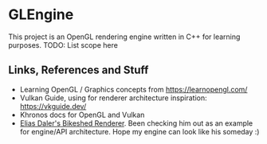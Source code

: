 # GLEngine

This project is an OpenGL rendering engine written in C++ for learning purposes. 
TODO: List scope here

## Links, References and Stuff

* Learning OpenGL / Graphics concepts from https://learnopengl.com/
* Vulkan Guide, using for renderer architecture inspiration: https://vkguide.dev/
* Khronos docs for OpenGL and Vulkan
* [Elias Daler's Bikeshed Renderer](https://github.com/eliasdaler/edbr). Been checking him out as an example for engine/API architecture. Hope my engine can look like his someday :)